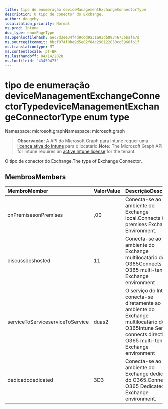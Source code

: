 ```yaml
---
title: tipo de enumeração deviceManagementExchangeConnectorType
description: O tipo de conector do Exchange.
author: dougeby
localization_priority: Normal
ms.prod: Intune
doc_type: enumPageType
ms.openlocfilehash: aec7d3ee34f4d9cdd9a31a93db8934673bbafa7d
ms.sourcegitcommit: bbcf074f0be9d5e02f84c290122850cc5968fb1f
ms.translationtype: MT
ms.contentlocale: pt-BR
ms.lasthandoff: 04/14/2020
ms.locfileid: "43459473"
---
```

# <a name="devicemanagementexchangeconnectortype-enum-type"></a><span data-ttu-id="863c5-103">tipo de enumeração deviceManagementExchangeConnectorType</span><span class="sxs-lookup"><span data-stu-id="863c5-103">deviceManagementExchangeConnectorType enum type</span></span>

<span data-ttu-id="863c5-104">Namespace: microsoft.graph</span><span class="sxs-lookup"><span data-stu-id="863c5-104">Namespace: microsoft.graph</span></span>

> <span data-ttu-id="863c5-105">**Observação:** A API do Microsoft Graph para Intune requer uma [licença ativa do Intune](https://go.microsoft.com/fwlink/?linkid=839381) para o locatário.</span><span class="sxs-lookup"><span data-stu-id="863c5-105">**Note:** The Microsoft Graph API for Intune requires an [active Intune license](https://go.microsoft.com/fwlink/?linkid=839381) for the tenant.</span></span>

<span data-ttu-id="863c5-106">O tipo de conector do Exchange.</span><span class="sxs-lookup"><span data-stu-id="863c5-106">The type of Exchange Connector.</span></span>

## <a name="members"></a><span data-ttu-id="863c5-107">Membros</span><span class="sxs-lookup"><span data-stu-id="863c5-107">Members</span></span>
|<span data-ttu-id="863c5-108">Membro</span><span class="sxs-lookup"><span data-stu-id="863c5-108">Member</span></span>|<span data-ttu-id="863c5-109">Valor</span><span class="sxs-lookup"><span data-stu-id="863c5-109">Value</span></span>|<span data-ttu-id="863c5-110">Descrição</span><span class="sxs-lookup"><span data-stu-id="863c5-110">Description</span></span>|
|:---|:---|:---|
|<span data-ttu-id="863c5-111">onPremises</span><span class="sxs-lookup"><span data-stu-id="863c5-111">onPremises</span></span>|<span data-ttu-id="863c5-112">,0</span><span class="sxs-lookup"><span data-stu-id="863c5-112">0</span></span>|<span data-ttu-id="863c5-113">Conecta-se ao ambiente do Exchange local.</span><span class="sxs-lookup"><span data-stu-id="863c5-113">Connects to on-premises Exchange Environment.</span></span>|
|<span data-ttu-id="863c5-114">discussões</span><span class="sxs-lookup"><span data-stu-id="863c5-114">hosted</span></span>|<span data-ttu-id="863c5-115">1</span><span class="sxs-lookup"><span data-stu-id="863c5-115">1</span></span>|<span data-ttu-id="863c5-116">Conecta-se ao ambiente do Exchange multilocatário do O365</span><span class="sxs-lookup"><span data-stu-id="863c5-116">Connects to O365 multi-tenant Exchange environment</span></span>|
|<span data-ttu-id="863c5-117">serviceToService</span><span class="sxs-lookup"><span data-stu-id="863c5-117">serviceToService</span></span>|<span data-ttu-id="863c5-118">duas</span><span class="sxs-lookup"><span data-stu-id="863c5-118">2</span></span>|<span data-ttu-id="863c5-119">O serviço do Intune conecta-se diretamente ao ambiente do Exchange multilocatário do O365</span><span class="sxs-lookup"><span data-stu-id="863c5-119">Intune Service connects directly to O365 multi-tenant Exchange environment</span></span>|
|<span data-ttu-id="863c5-120">dedicado</span><span class="sxs-lookup"><span data-stu-id="863c5-120">dedicated</span></span>|<span data-ttu-id="863c5-121">3D</span><span class="sxs-lookup"><span data-stu-id="863c5-121">3</span></span>|<span data-ttu-id="863c5-122">Conecta-se ao ambiente do Exchange dedicado do O365.</span><span class="sxs-lookup"><span data-stu-id="863c5-122">Connects to O365 Dedicated Exchange environment.</span></span>|








